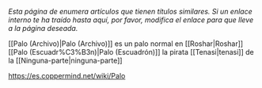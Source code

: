 *Esta página de  enumera artículos que tienen títulos similares.  Si un enlace interno te ha traído hasta aquí, por favor, modifica el enlace para que lleve a la página deseada.*

[[Palo (Archivo)\|Palo (Archivo)]] es un palo normal en [[Roshar\|Roshar]]
[[Palo (Escuadr%C3%B3n)\|Palo (Escuadrón)]] la pirata [[Tenasi\|tenasi]] de la [[Ninguna-parte\|ninguna-parte]]


https://es.coppermind.net/wiki/Palo